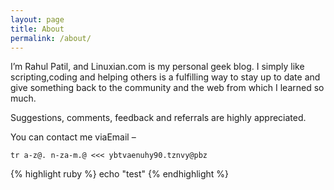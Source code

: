 ```yaml
---
layout: page
title: About
permalink: /about/
---
```


I’m Rahul Patil, and Linuxian.com is my personal geek blog. I simply like scripting,coding and helping others is a fulfilling way to stay up to date and give something back to the community and the web from which I learned so much.

Suggestions, comments, feedback and referrals are highly appreciated.

You can contact me viaEmail –

```
tr a-z@. n-za-m.@ <<< ybtvaenuhy90.tznvy@pbz
```

{% highlight ruby %}
echo "test"
{% endhighlight %}
